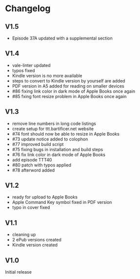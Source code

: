 # Changelog

## V1.5

- Episode 37A updated with a supplemental section

## V1.4

- vale-linter updated
- typos fixed
- Kindle version is no more available
- steps to convert to Kindle version by yourself are added
- PDF version in A5 added for reading on smaller devices
- #86 fixing link color in dark mode of Apple Books once again
- #85 fxing font resize problem in Apple Books once again

## V1.3

- remove line numbers in long code listings
- create setup for ttt.bartificer.net website
- #74 font should now be able to resize in Apple Books
- #73 update notice added to colophon
- #77 improved build script
- #75 fixing bugs in installation and build steps
- #76 fix link color in dark mode of Apple Books
- add episode TTT40
- #80 patch with typos applied
- #78 afterword added

## V1.2

- ready for upload to Apple Books
- Apple Command Key symbol fixed in PDF version
- typo in cover fixed

## V1.1

- cleaning up
- 2 ePub versions created
- Kindle version created

## V1.0

Initial release
